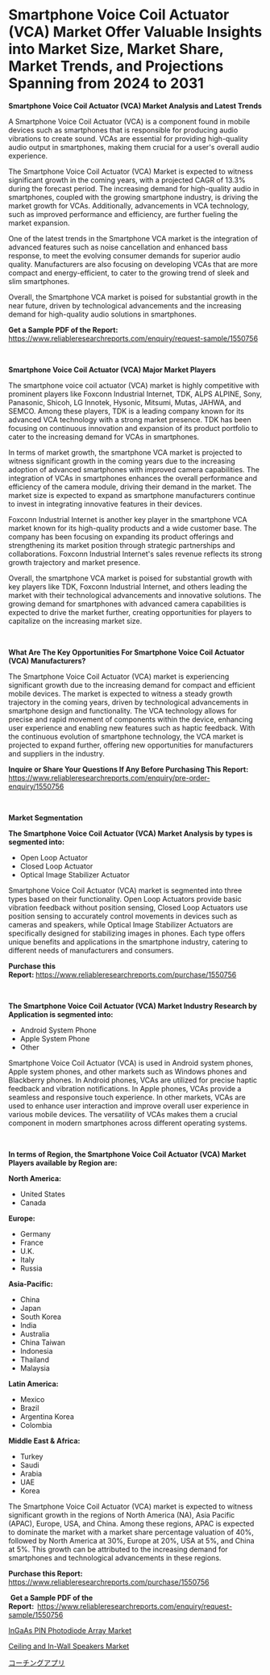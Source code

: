 <p><h1>Smartphone Voice Coil Actuator (VCA) Market Offer Valuable Insights into Market Size, Market Share, Market Trends, and Projections Spanning from 2024 to 2031</h1></p><p><strong>Smartphone Voice Coil Actuator (VCA) Market Analysis and Latest Trends</strong></p>
<p><p>A Smartphone Voice Coil Actuator (VCA) is a component found in mobile devices such as smartphones that is responsible for producing audio vibrations to create sound. VCAs are essential for providing high-quality audio output in smartphones, making them crucial for a user's overall audio experience.</p><p>The Smartphone Voice Coil Actuator (VCA) Market is expected to witness significant growth in the coming years, with a projected CAGR of 13.3% during the forecast period. The increasing demand for high-quality audio in smartphones, coupled with the growing smartphone industry, is driving the market growth for VCAs. Additionally, advancements in VCA technology, such as improved performance and efficiency, are further fueling the market expansion.</p><p>One of the latest trends in the Smartphone VCA market is the integration of advanced features such as noise cancellation and enhanced bass response, to meet the evolving consumer demands for superior audio quality. Manufacturers are also focusing on developing VCAs that are more compact and energy-efficient, to cater to the growing trend of sleek and slim smartphones.</p><p>Overall, the Smartphone VCA market is poised for substantial growth in the near future, driven by technological advancements and the increasing demand for high-quality audio solutions in smartphones.</p></p>
<p><strong>Get a Sample PDF of the Report:&nbsp;</strong> <a href="https://www.reliableresearchreports.com/enquiry/request-sample/1550756">https://www.reliableresearchreports.com/enquiry/request-sample/1550756</a></p>
<p>&nbsp;</p>
<p><strong>Smartphone Voice Coil Actuator (VCA) Major Market Players</strong></p>
<p><p>The smartphone voice coil actuator (VCA) market is highly competitive with prominent players like Foxconn Industrial Internet, TDK, ALPS ALPINE, Sony, Panasonic, Shicoh, LG Innotek, Hysonic, Mitsumi, Mutas, JAHWA, and SEMCO. Among these players, TDK is a leading company known for its advanced VCA technology with a strong market presence. TDK has been focusing on continuous innovation and expansion of its product portfolio to cater to the increasing demand for VCAs in smartphones.</p><p>In terms of market growth, the smartphone VCA market is projected to witness significant growth in the coming years due to the increasing adoption of advanced smartphones with improved camera capabilities. The integration of VCAs in smartphones enhances the overall performance and efficiency of the camera module, driving their demand in the market. The market size is expected to expand as smartphone manufacturers continue to invest in integrating innovative features in their devices.</p><p>Foxconn Industrial Internet is another key player in the smartphone VCA market known for its high-quality products and a wide customer base. The company has been focusing on expanding its product offerings and strengthening its market position through strategic partnerships and collaborations. Foxconn Industrial Internet's sales revenue reflects its strong growth trajectory and market presence.</p><p>Overall, the smartphone VCA market is poised for substantial growth with key players like TDK, Foxconn Industrial Internet, and others leading the market with their technological advancements and innovative solutions. The growing demand for smartphones with advanced camera capabilities is expected to drive the market further, creating opportunities for players to capitalize on the increasing market size.</p></p>
<p>&nbsp;</p>
<p><strong>What Are The Key Opportunities For Smartphone Voice Coil Actuator (VCA) Manufacturers?</strong></p>
<p><p>The Smartphone Voice Coil Actuator (VCA) market is experiencing significant growth due to the increasing demand for compact and efficient mobile devices. The market is expected to witness a steady growth trajectory in the coming years, driven by technological advancements in smartphone design and functionality. The VCA technology allows for precise and rapid movement of components within the device, enhancing user experience and enabling new features such as haptic feedback. With the continuous evolution of smartphone technology, the VCA market is projected to expand further, offering new opportunities for manufacturers and suppliers in the industry.</p></p>
<p><strong>Inquire or Share Your Questions If Any Before Purchasing This Report:</strong> <a href="https://www.reliableresearchreports.com/enquiry/pre-order-enquiry/1550756">https://www.reliableresearchreports.com/enquiry/pre-order-enquiry/1550756</a></p>
<p>&nbsp;</p>
<p><strong>Market Segmentation</strong></p>
<p><strong>The Smartphone Voice Coil Actuator (VCA) Market Analysis by types is segmented into:</strong></p>
<p><ul><li>Open Loop Actuator</li><li>Closed Loop Actuator</li><li>Optical Image Stabilizer Actuator</li></ul></p>
<p><p>Smartphone Voice Coil Actuator (VCA) market is segmented into three types based on their functionality. Open Loop Actuators provide basic vibration feedback without position sensing, Closed Loop Actuators use position sensing to accurately control movements in devices such as cameras and speakers, while Optical Image Stabilizer Actuators are specifically designed for stabilizing images in phones. Each type offers unique benefits and applications in the smartphone industry, catering to different needs of manufacturers and consumers.</p></p>
<p><strong>Purchase this Report:&nbsp;</strong><a href="https://www.reliableresearchreports.com/purchase/1550756">https://www.reliableresearchreports.com/purchase/1550756</a></p>
<p>&nbsp;</p>
<p><strong>The Smartphone Voice Coil Actuator (VCA) Market Industry Research by Application is segmented into:</strong></p>
<p><ul><li>Android System Phone</li><li>Apple System Phone</li><li>Other</li></ul></p>
<p><p>Smartphone Voice Coil Actuator (VCA) is used in Android system phones, Apple system phones, and other markets such as Windows phones and Blackberry phones. In Android phones, VCAs are utilized for precise haptic feedback and vibration notifications. In Apple phones, VCAs provide a seamless and responsive touch experience. In other markets, VCAs are used to enhance user interaction and improve overall user experience in various mobile devices. The versatility of VCAs makes them a crucial component in modern smartphones across different operating systems.</p></p>
<p>&nbsp;</p>
<p><strong>In terms of Region, the Smartphone Voice Coil Actuator (VCA) Market Players available by Region are:</strong></p>
<p>
    <p> <strong> North America: </strong>
        <ul>
            <li>United States</li>
            <li>Canada</li>
        </ul>
        </p> 
    <p> <strong> Europe: </strong>
        <ul>
            <li>Germany</li>
            <li>France</li>
            <li>U.K.</li>
            <li>Italy</li>
            <li>Russia</li>
        </ul>
        </p> 
    <p> <strong> Asia-Pacific: </strong>
        <ul>
            <li>China</li>
            <li>Japan</li>
            <li>South Korea</li>
            <li>India</li>
            <li>Australia</li>
            <li>China Taiwan</li>
            <li>Indonesia</li>
            <li>Thailand</li>
            <li>Malaysia</li>
        </ul>
        </p> 
    <p> <strong> Latin America: </strong>
        <ul>
            <li>Mexico</li>
            <li>Brazil</li>
            <li>Argentina Korea</li>
            <li>Colombia</li>
        </ul>
        </p> 
    <p> <strong> Middle East & Africa: </strong>
        <ul>
            <li>Turkey</li>
            <li>Saudi</li>
            <li>Arabia</li>
            <li>UAE</li>
            <li>Korea</li>
        </ul>
    </p>
    </p>
<p><p>The Smartphone Voice Coil Actuator (VCA) market is expected to witness significant growth in the regions of North America (NA), Asia Pacific (APAC), Europe, USA, and China. Among these regions, APAC is expected to dominate the market with a market share percentage valuation of 40%, followed by North America at 30%, Europe at 20%, USA at 5%, and China at 5%. This growth can be attributed to the increasing demand for smartphones and technological advancements in these regions.</p></p>
<p><strong>Purchase this Report: </strong><a href="https://www.reliableresearchreports.com/purchase/1550756">https://www.reliableresearchreports.com/purchase/1550756</a></p>
<p>&nbsp;<strong>Get a Sample PDF of the Report:&nbsp;&nbsp;</strong><a href="https://www.reliableresearchreports.com/enquiry/request-sample/1550756">https://www.reliableresearchreports.com/enquiry/request-sample/1550756</a></p>
<p><strong></strong></p>
<p><p><a href="https://github.com/ruddyyedelwadw/Market-Research-Report-List-1/blob/main/ingaas-pin-photodiode-array-market.md">InGaAs PIN Photodiode Array Market</a></p><p><a href="https://github.com/jaidynmorantestelletmjzya/Market-Research-Report-List-2/blob/main/ceiling-and-in-wall-speakers-market.md">Ceiling and In-Wall Speakers Market</a></p><p><a href="https://github.com/SantosDicki04/Market-Research-Report-List-1/blob/main/323646912799.md">コーチングアプリ</a></p></p>